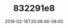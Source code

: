 ---
title: "832291e8"
date: 2018-02-18T20:08:46-08:00
draft: false
location: Mt. Rainier, WA
img_url: https://d17enza3bfujl8.cloudfront.net/832291e8.jpg
original_fn: ""
tags:
- Mt. Rainier, WA
- James

---